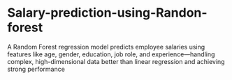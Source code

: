 # Salary-prediction-using-Randon-forest
A Random Forest regression model predicts employee salaries using features like age, gender, education, job role, and experience—handling complex, high-dimensional data better than linear regression and achieving strong performance

